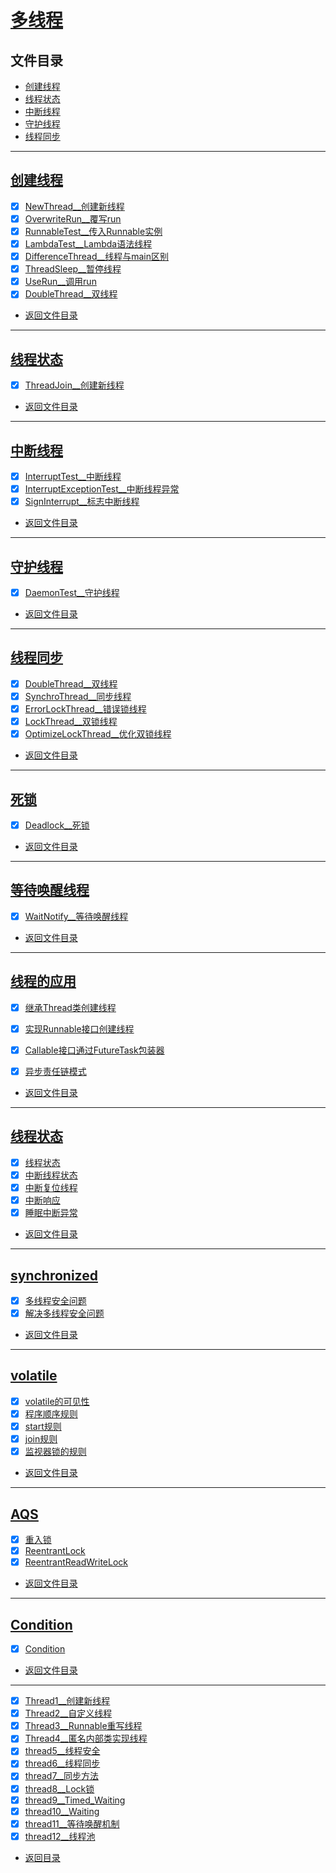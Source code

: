 
# [多线程](src/main/java/com/cpucode/java/thread)

## 文件目录

- [创建线程](#创建线程)
- [线程状态](#线程状态)
- [中断线程](#中断线程)
- [守护线程](#守护线程)
- [线程同步](#线程同步)

-----------

## [创建线程](src/main/java/com/cpucode/java/create/thread)

- [x] [NewThread__创建新线程](src/main/java/com/cpucode/java/create/thread/NewThread.java)
- [x] [OverwriteRun__覆写run](src/main/java/com/cpucode/java/create/thread/OverwriteRun.java)
- [x] [RunnableTest__传入Runnable实例](src/main/java/com/cpucode/java/create/thread/RunnableTest.java)
- [x] [LambdaTest__Lambda语法线程](src/main/java/com/cpucode/java/create/thread/LambdaTest.java)
- [x] [DifferenceThread__线程与main区别](src/main/java/com/cpucode/java/create/thread/DifferenceThread.java)
- [x] [ThreadSleep__暂停线程](src/main/java/com/cpucode/java/create/thread/ThreadSleep.java)
- [x] [UseRun__调用run](src/main/java/com/cpucode/java/create/thread/UseRun.java)
- [x] [DoubleThread__双线程](src/main/java/com/cpucode/java/create/thread/DoubleThread.java)

- [返回文件目录](#文件目录)

---------------

## [线程状态](src/main/java/com/cpucode/java/thread/state)

- [x] [ThreadJoin__创建新线程](src/main/java/com/cpucode/java/thread/state/ThreadJoin.java)


- [返回文件目录](#文件目录)

---------------

## [中断线程](src/main/java/com/cpucode/java/interrupt/thread)

- [x] [InterruptTest__中断线程](src/main/java/com/cpucode/java/interrupt/thread/InterruptTest.java)
- [x] [InterruptExceptionTest__中断线程异常](src/main/java/com/cpucode/java/interrupt/thread/InterruptExceptionTest.java)
- [x] [SignInterrupt__标志中断线程](src/main/java/com/cpucode/java/interrupt/thread/SignInterrupt.java)

- [返回文件目录](#文件目录)

---------------

## [守护线程](src/main/java/com/cpucode/java/guard/thread)

- [x] [DaemonTest__守护线程](src/main/java/com/cpucode/java/guard/thread/DaemonTest.java)

- [返回文件目录](#文件目录)

---------------

## [线程同步](src/main/java/com/cpucode/java/synchro)

- [x] [DoubleThread__双线程](src/main/java/com/cpucode/java/synchro/DoubleThread.java)
- [x] [SynchroThread__同步线程](src/main/java/com/cpucode/java/synchro/SynchroThread.java)
- [x] [ErrorLockThread__错误锁线程](src/main/java/com/cpucode/java/synchro/ErrorLockThread.java)
- [x] [LockThread__双锁线程](src/main/java/com/cpucode/java/synchro/LockThread.java)
- [x] [OptimizeLockThread__优化双锁线程](src/main/java/com/cpucode/java/synchro/OptimizeLockThread.java)

- [返回文件目录](#文件目录)

---------------

## [死锁](src/main/java/com/cpucode/java/deadlock)

- [x] [Deadlock__死锁](src/main/java/com/cpucode/java/deadlock/Deadlock.java)

- [返回文件目录](#文件目录)

---------------

## [等待唤醒线程](src/main/java/com/cpucode/java/wait/notify)

- [x] [WaitNotify__等待唤醒线程](src/main/java/com/cpucode/java/wait/notify/WaitNotify.java)

- [返回文件目录](#文件目录)

---------------

## [线程的应用](src/main/java/com/cpucode/java/application/thread)

- [x] [继承Thread类创建线程](src/main/java/com/cpucode/java/application/thread/MyThread.java)
- [x] [实现Runnable接口创建线程](src/main/java/com/cpucode/java/application/thread/MyRunnable.java)
- [x] [Callable接口通过FutureTask包装器](src/main/java/com/cpucode/java/application/thread/CallableDemo.java)
- [x] [异步责任链模式](src/main/java/com/cpucode/java/zookeeper/demo/MainDemo.java)


- [返回文件目录](#文件目录)

-------------------------

## [线程状态](src/main/java/com/cpucode/java/status/thread)

- [x] [线程状态](src/main/java/com/cpucode/java/status/thread/ThreadStatusDemo.java)
- [x] [中断线程状态](src/main/java/com/cpucode/java/status/thread/InterruptDemo.java)
- [x] [中断复位线程](src/main/java/com/cpucode/java/status/thread/InterruptDemo2.java)
- [x] [中断响应](src/main/java/com/cpucode/java/status/thread/InterruptDemo3.java)
- [x] [睡眠中断异常](src/main/java/com/cpucode/java/status/thread/InterruptDemo4.java)

- [返回文件目录](#文件目录)

-------------------------

## [synchronized](src/main/java/com/cpucode/java/synchronize)

- [x] [多线程安全问题](src/main/java/com/cpucode/java/synchronize/ThreadDemo.java)
- [x] [解决多线程安全问题](src/main/java/com/cpucode/java/synchronize/SynchronizeDemo.java)

- [返回文件目录](#文件目录)

-------------------------

## [volatile](src/main/java/com/cpucode/java/volati)

- [x] [volatile的可见性](src/main/java/com/cpucode/java/volati/VolatileDemo.java)
- [x] [程序顺序规则](src/main/java/com/cpucode/java/volati/BeforeDemo.java)
- [x] [start规则](src/main/java/com/cpucode/java/volati/StartDemo.java)
- [x] [join规则](src/main/java/com/cpucode/java/volati/JoinRule.java)
- [x] [监视器锁的规则](src/main/java/com/cpucode/java/volati/SyncDemo.java)

- [返回文件目录](#文件目录)

-------------------------

## [AQS](src/main/java/com/cpucode/java/aqs)

- [x] [重入锁](src/main/java/com/cpucode/java/aqs/ReentrantDemo.java)
- [x] [ReentrantLock](src/main/java/com/cpucode/java/aqs/AtomicDemo.java)
- [x] [ReentrantReadWriteLock](src/main/java/com/cpucode/java/aqs/RWLock.java)

- [返回文件目录](#文件目录)

-------------------------

## [Condition](src/main/java/com/cpucode/java/condition)

- [x] [Condition](src/main/java/com/cpucode/java/condition/ConditionDemo.java)

- [返回文件目录](#文件目录)

-------------------------

- [x] [Thread1__创建新线程](src/main/java/com/cpucode/java/thread/Thread1.java)
- [x] [Thread2__自定义线程](src/main/java/com/cpucode/java/thread/Thread2.java)
- [x] [Thread3__Runnable重写线程](src/main/java/com/cpucode/java/thread/Thread3.java)
- [x] [Thread4__匿名内部类实现线程](src/main/java/com/cpucode/java/thread/Thread4.java)
- [x] [thread5__线程安全](src/main/java/com/cpucode/java/thread/thread5.java)
- [x] [thread6__线程同步](src/main/java/com/cpucode/java/thread/thread6.java)
- [x] [thread7__同步方法](src/main/java/com/cpucode/java/thread/thread7.java)
- [x] [thread8__Lock锁](src/main/java/com/cpucode/java/thread/thread8.java)
- [x] [thread9__Timed_Waiting](src/main/java/com/cpucode/java/thread/thread9.java)
- [x] [thread10__Waiting](src/main/java/com/cpucode/java/thread/thread10.java)
- [x] [thread11__等待唤醒机制](src/main/java/com/cpucode/java/thread/thread11)
- [x] [thread12__线程池](src/main/java/com/cpucode/java/thread/thread12.java)

- [返回目录](../README.md)
